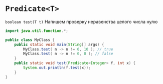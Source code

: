 # `Predicate<T>`
`boolean test(T t)`
Напишем проверку неравенства целого числа нулю
```java
import java.util.function.*;

public class MyClass {
    public static void main(String[] args) {
        MyClass.test( n -> n != 0, 10 ); // true
        MyClass.test( n -> n != 0, 0 ); // false
    }
    public static void test(Predicate<Integer> f, int x) {
        System.out.println(f.test(x));
    }
}
```
